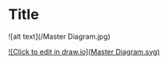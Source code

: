 # Title 

![alt text](/Master Diagram.jpg)

[![Click to edit in draw.io](Master Diagram.svg)](../drawio-github/edit-diagram.html?repo=SLAP&path=Master%2FDiagram.xml)
